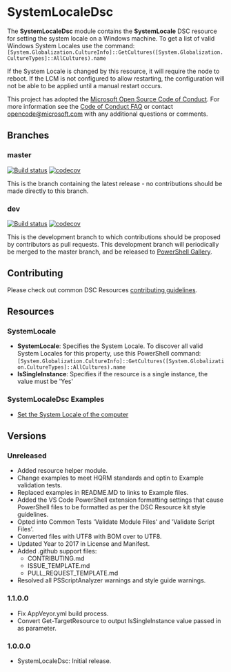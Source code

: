 # SystemLocaleDsc

The **SystemLocaleDsc** module contains the **SystemLocale** DSC resource for
setting the system locale on a Windows machine. To get a list of valid Windows
System Locales use the command:
`[System.Globalization.CultureInfo]::GetCultures([System.Globalization.CultureTypes]::AllCultures).name`

If the System Locale is changed by this resource, it will require the node to reboot.
If the LCM is not configured to allow restarting, the configuration will not be
able to be applied until a manual restart occurs.

This project has adopted the [Microsoft Open Source Code of Conduct](https://opensource.microsoft.com/codeofconduct/).
For more information see the [Code of Conduct FAQ](https://opensource.microsoft.com/codeofconduct/faq/)
or contact [opencode@microsoft.com](mailto:opencode@microsoft.com) with any
additional questions or comments.

## Branches

### master

[![Build status](https://ci.appveyor.com/api/projects/status/i9vo21txuwm2hjk7/branch/master?svg=true)](https://ci.appveyor.com/project/PowerShell/SystemLocaleDsc/branch/master)
[![codecov](https://codecov.io/gh/PowerShell/SystemLocaleDsc/branch/master/graph/badge.svg)](https://codecov.io/gh/PowerShell/SystemLocaleDsc/branch/master)

This is the branch containing the latest release - no contributions should be made
directly to this branch.

### dev

[![Build status](https://ci.appveyor.com/api/projects/status/i9vo21txuwm2hjk7/branch/dev?svg=true)](https://ci.appveyor.com/project/PowerShell/SystemLocaleDsc/branch/dev)
[![codecov](https://codecov.io/gh/PowerShell/SystemLocaleDsc/branch/dev/graph/badge.svg)](https://codecov.io/gh/PowerShell/SystemLocaleDsc/branch/dev)

This is the development branch to which contributions should be proposed by contributors
as pull requests. This development branch will periodically be merged to the master
branch, and be released to [PowerShell Gallery](https://www.powershellgallery.com/).

## Contributing

Please check out common DSC Resources [contributing guidelines](https://github.com/PowerShell/DscResource.Kit/blob/master/CONTRIBUTING.md).

## Resources

### SystemLocale

* **SystemLocale**: Specifies the System Locale. To discover all valid System
  Locales for this property, use this PowerShell command: `[System.Globalization.CultureInfo]::GetCultures([System.Globalization.CultureTypes]::AllCultures).name`
* **IsSingleInstance**: Specifies if the resource is a single instance, the value
  must be 'Yes'

### SystemLocaleDsc Examples

* [Set the System Locale of the computer](/Examples/Resources/SystemLocaleDsc/1-SetSystemLocale.ps1)

## Versions

### Unreleased

* Added resource helper module.
* Change examples to meet HQRM standards and optin to Example validation
  tests.
* Replaced examples in README.MD to links to Example files.
* Added the VS Code PowerShell extension formatting settings that cause PowerShell
  files to be formatted as per the DSC Resource kit style guidelines.
* Opted into Common Tests 'Validate Module Files' and 'Validate Script Files'.
* Converted files with UTF8 with BOM over to UTF8.
* Updated Year to 2017 in License and Manifest.
* Added .github support files:
  * CONTRIBUTING.md
  * ISSUE_TEMPLATE.md
  * PULL_REQUEST_TEMPLATE.md
* Resolved all PSScriptAnalyzer warnings and style guide warnings.

### 1.1.0.0

* Fix AppVeyor.yml build process.
* Convert Get-TargetResource to output IsSingleInstance value passed in as parameter.

### 1.0.0.0

* SystemLocaleDsc: Initial release.
